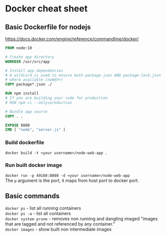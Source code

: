 # Docker cheat sheet

## Basic Dockerfile for nodejs
https://docs.docker.com/engine/reference/commandline/docker/
```Dockerfile
FROM node:10

# Create app directory
WORKDIR /usr/src/app

# Install app dependencies
# A wildcard is used to ensure both package.json AND package-lock.json are copied
# where available (npm@5+)
COPY package*.json ./

RUN npm install
# If you are building your code for production
# RUN npm ci --only=production

# Bundle app source
COPY . .

EXPOSE 8080
CMD [ "node", "server.js" ]
```

### Build dockerfile
`docker build -t <your username>/node-web-app .`

### Run built docker image
`docker run -p 49160:8080 -d <your username>/node-web-app` <br>
The `p` argument is the port, it maps from host port to docker port.

## Basic commands

`docker ps` -  list all running containers <br>
`docker ps -a` -  list all containers <br>
`docker system prune` - removes non running and dangling imaged "images that are tagged and not referenced by any container."<br>
`docker images` - show built non intermediate images

